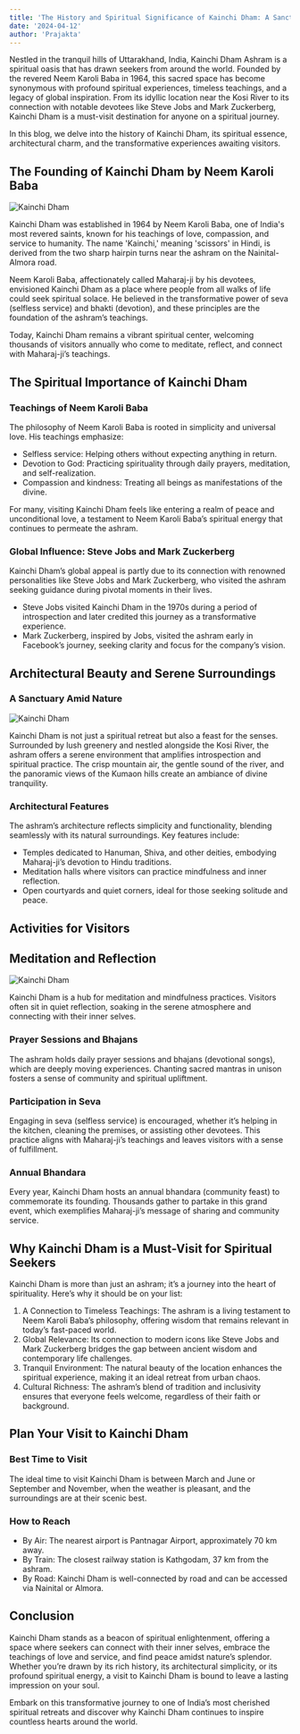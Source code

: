 ```yaml
---
title: 'The History and Spiritual Significance of Kainchi Dham: A Sanctuary of Love and Service'
date: '2024-04-12'
author: 'Prajakta'
---
```


Nestled in the tranquil hills of Uttarakhand, India, Kainchi Dham Ashram
is a spiritual oasis that has drawn seekers from around the world.
Founded by the revered Neem Karoli Baba in 1964, this sacred space has
become synonymous with profound spiritual experiences, timeless
teachings, and a legacy of global inspiration. From its idyllic location
near the Kosi River to its connection with notable devotees like Steve
Jobs and Mark Zuckerberg, Kainchi Dham is a must-visit destination for
anyone on a spiritual journey.

In this blog, we delve into the history of Kainchi Dham, its spiritual
essence, architectural charm, and the transformative experiences
awaiting visitors.

## The Founding of Kainchi Dham by Neem Karoli Baba

![Kainchi Dham](https://raw.githubusercontent.com/mapmymap/baha-assets/refs/heads/main/images/trek/plan/kainchidhamviabhimtal/kainchidhamviabhimtal_detail6.jpg)

Kainchi Dham was established in 1964 by Neem Karoli Baba, one of India's
most revered saints, known for his teachings of love, compassion, and
service to humanity. The name 'Kainchi,' meaning 'scissors' in Hindi, is
derived from the two sharp hairpin turns near the ashram on the
Nainital-Almora road.

Neem Karoli Baba, affectionately called Maharaj-ji by his devotees,
envisioned Kainchi Dham as a place where people from all walks of life
could seek spiritual solace. He believed in the transformative power of
seva (selfless service) and bhakti (devotion), and these principles are
the foundation of the ashram’s teachings.

Today, Kainchi Dham remains a vibrant spiritual center, welcoming
thousands of visitors annually who come to meditate, reflect, and
connect with Maharaj-ji’s teachings.

## The Spiritual Importance of Kainchi Dham

### Teachings of Neem Karoli Baba

The philosophy of Neem Karoli Baba is rooted in simplicity and universal
love. His teachings emphasize:

- Selfless service: Helping others without expecting anything in
  return.
- Devotion to God: Practicing spirituality through daily prayers,
  meditation, and self-realization.
- Compassion and kindness: Treating all beings as manifestations of the
  divine.

For many, visiting Kainchi Dham feels like entering a realm of peace and
unconditional love, a testament to Neem Karoli Baba’s spiritual energy
that continues to permeate the ashram.

### Global Influence: Steve Jobs and Mark Zuckerberg

Kainchi Dham’s global appeal is partly due to its connection with
renowned personalities like Steve Jobs and Mark Zuckerberg, who visited
the ashram seeking guidance during pivotal moments in their lives.

- Steve Jobs visited Kainchi Dham in the 1970s during a period of
  introspection and later credited this journey as a transformative
  experience.
- Mark Zuckerberg, inspired by Jobs, visited the ashram early in
  Facebook’s journey, seeking clarity and focus for the company’s vision.

## Architectural Beauty and Serene Surroundings

### A Sanctuary Amid Nature

![Kainchi Dham](https://raw.githubusercontent.com/mapmymap/baha-assets/refs/heads/main/images/trek/plan/kainchidhamviabhimtal/kainchidhamviabhimtal_detail2.png)

Kainchi Dham is not just a spiritual retreat but also a feast for the
senses. Surrounded by lush greenery and nestled alongside the Kosi
River, the ashram offers a serene environment that amplifies
introspection and spiritual practice. The crisp mountain air, the gentle
sound of the river, and the panoramic views of the Kumaon hills create
an ambiance of divine tranquility.

### Architectural Features

The ashram’s architecture reflects simplicity and functionality,
blending seamlessly with its natural surroundings. Key features include:

- Temples dedicated to Hanuman, Shiva, and other deities, embodying
  Maharaj-ji’s devotion to Hindu traditions.
- Meditation halls where visitors can practice mindfulness and inner
  reflection.
- Open courtyards and quiet corners, ideal for those seeking solitude
  and peace.

## Activities for Visitors

## Meditation and Reflection

![Kainchi Dham](https://raw.githubusercontent.com/mapmymap/baha-assets/refs/heads/main/images/trek/plan/kainchidhamviabhimtal/kainchidhamviabhimtal_detail7.jpg)

Kainchi Dham is a hub for meditation and mindfulness practices. Visitors
often sit in quiet reflection, soaking in the serene atmosphere and
connecting with their inner selves.

### Prayer Sessions and Bhajans

The ashram holds daily prayer sessions and bhajans (devotional songs),
which are deeply moving experiences. Chanting sacred mantras in unison
fosters a sense of community and spiritual upliftment.

### Participation in Seva

Engaging in seva (selfless service) is encouraged, whether it’s helping
in the kitchen, cleaning the premises, or assisting other devotees. This
practice aligns with Maharaj-ji’s teachings and leaves visitors with a
sense of fulfillment.

### Annual Bhandara

Every year, Kainchi Dham hosts an annual bhandara (community feast) to
commemorate its founding. Thousands gather to partake in this grand
event, which exemplifies Maharaj-ji’s message of sharing and community
service.

## Why Kainchi Dham is a Must-Visit for Spiritual Seekers

Kainchi Dham is more than just an ashram; it’s a journey into the heart
of spirituality. Here’s why it should be on your list:

1. A Connection to Timeless Teachings: The ashram is a living testament
   to Neem Karoli Baba’s philosophy, offering wisdom that remains relevant
   in today’s fast-paced world.
2. Global Relevance: Its connection to modern icons like Steve Jobs and
   Mark Zuckerberg bridges the gap between ancient wisdom and contemporary
   life challenges.
3. Tranquil Environment: The natural beauty of the location enhances
   the spiritual experience, making it an ideal retreat from urban chaos.
4. Cultural Richness: The ashram’s blend of tradition and inclusivity
   ensures that everyone feels welcome, regardless of their faith or
   background.

## Plan Your Visit to Kainchi Dham

### Best Time to Visit

The ideal time to visit Kainchi Dham is between March and June or
September and November, when the weather is pleasant, and the
surroundings are at their scenic best.

### How to Reach

- By Air: The nearest airport is Pantnagar Airport, approximately 70 km
  away.
- By Train: The closest railway station is Kathgodam, 37 km from the
  ashram.
- By Road: Kainchi Dham is well-connected by road and can be accessed
  via Nainital or Almora.

## Conclusion

Kainchi Dham stands as a beacon of spiritual enlightenment, offering a
space where seekers can connect with their inner selves, embrace the
teachings of love and service, and find peace amidst nature’s splendor.
Whether you’re drawn by its rich history, its architectural simplicity,
or its profound spiritual energy, a visit to Kainchi Dham is bound to
leave a lasting impression on your soul.

Embark on this transformative journey to one of India’s most cherished
spiritual retreats and discover why Kainchi Dham continues to inspire
countless hearts around the world.
